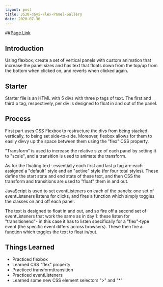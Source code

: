```yaml
---
layout: post
title: JS30-day5-Flex-Panel-Gallery
date: 2020-07-30
---
```


##[Page Link](http://www.bkung.com/projects/05/flexgallery.html)

## Introduction

Using flexbox, create a set of vertical panels with custom animation that increase the panel sizes and has text that floats down from the top/up from the bottom when clicked on, and reverts when clicked again.

## Starter

Starter file is an HTML with 5 divs with three p tags of text. The first and third p tag, respectively, per div is designed to float in and out of the panel. 

## Process

First part uses CSS Flexbox to restructure the divs from being stacked vertically, to being set side-to-side. Moreover, flexbox allows for them to easily divvy up the space between them using the "flex" CSS property.

"Transform" is used to increase the relative size of each panel by setting it to "scale", and a transition is used to animate the transform.

As for the floating text- essentially each first  and last p tag are each assigned a "default" style and an "active" style (for four total styles). These define the start state and end state of these text, and then CSS the transform and transitions are used to "float" them in and out.

JavaScript is used to set eventListeners on each of the panels: one set of eventListeners listens for clicks, and fires a function which simply toggles the classes on and off each panel.

The text is designed to float in and out, and so fire off a second set of eventListeners that work the same as in day 1: these listen for "transitionend"- in this case it has to listen specifically for a "flex"-type event (the specific event differs across browsers). These then fire a function which toggles the text to float in/out.

## Things Learned
- Practiced flexbox
- Learned CSS "flex" property
- Practiced transform/transition
- Practiced eventListeners
- Learned some new CSS element selectors ">" and "*"
